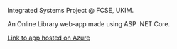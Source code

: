 Integrated Systems Project @ FCSE, UKIM.

An Online Library web-app made using ASP .NET Core.

[Link to app hosted on Azure](onlinelibraryintegratedsystems.azurewebsites.net/)
